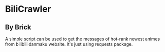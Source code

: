 # BiliCrawler
## By Brick
A simple script can be used to get the messages of hot-rank newest animes from bilibili danmaku website.
It's just using requests package.
